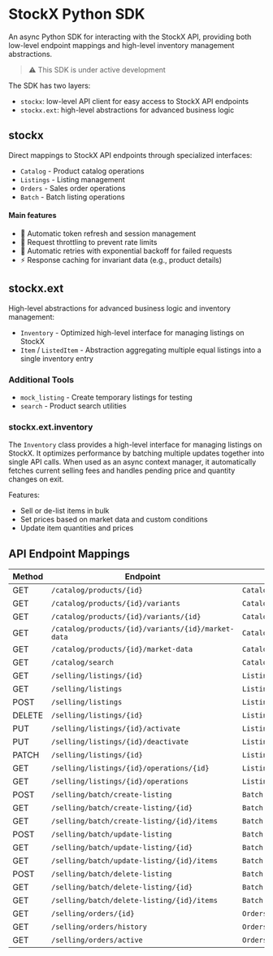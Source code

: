 # StockX Python SDK

An async Python SDK for interacting with the StockX API, providing both low-level endpoint mappings and high-level inventory management abstractions.

> ⚠️ This SDK is under active development

The SDK has two layers: 
- `stockx`: low-level API client for easy access to StockX API endpoints
- `stockx.ext`: high-level abstractions for advanced business logic

## stockx
Direct mappings to StockX API endpoints through specialized interfaces:

- `Catalog` - Product catalog operations
- `Listings` - Listing management 
- `Orders` - Sales order operations
- `Batch` - Batch listing operations

#### Main features
- 🔄 Automatic token refresh and session management
- 🚦 Request throttling to prevent rate limits
- 🔁 Automatic retries with exponential backoff for failed requests
- ⚡ Response caching for invariant data (e.g., product details)

## stockx.ext

High-level abstractions for advanced business logic and inventory management:

- `Inventory` - Optimized high-level interface for managing listings on StockX
- `Item` / `ListedItem` - Abstraction aggregating multiple equal listings into a single inventory entry

### Additional Tools

- `mock_listing` - Create temporary listings for testing
- `search` - Product search utilities

### stockx.ext.inventory

The `Inventory` class provides a high-level interface for managing listings on StockX.
It optimizes performance by batching multiple updates together into single API calls. 
When used as an async context manager, it automatically fetches current selling fees 
and handles pending price and quantity changes on exit.

Features:
- Sell or de-list items in bulk
- Set prices based on market data and custom conditions
- Update item quantities and prices

## API Endpoint Mappings

| Method | Endpoint | SDK Function |
|--------|----------|--------------|
| GET | `/catalog/products/{id}` | `Catalog.get_product()` |
| GET | `/catalog/products/{id}/variants` | `Catalog.get_all_product_variants()` |
| GET | `/catalog/products/{id}/variants/{id}` | `Catalog.get_product_variant()` |
| GET | `/catalog/products/{id}/variants/{id}/market-data` | `Catalog.get_variant_market_data()` |
| GET | `/catalog/products/{id}/market-data` | `Catalog.get_product_market_data()` |
| GET | `/catalog/search` | `Catalog.search_catalog()` |
| GET | `/selling/listings/{id}` | `Listings.get_listing()` |
| GET | `/selling/listings` | `Listings.get_all_listings()` |
| POST | `/selling/listings` | `Listings.create_listing()` |
| DELETE | `/selling/listings/{id}` | `Listings.delete_listing()` |
| PUT | `/selling/listings/{id}/activate` | `Listings.activate_listing()` |
| PUT | `/selling/listings/{id}/deactivate` | `Listings.deactivate_listing()` |
| PATCH | `/selling/listings/{id}` | `Listings.update_listing()` |
| GET | `/selling/listings/{id}/operations/{id}` | `Listings.get_listing_operation()` |
| GET | `/selling/listings/{id}/operations` | `Listings.get_all_listing_operations()` |
| POST | `/selling/batch/create-listing` | `Batch.create_listings()` |
| GET | `/selling/batch/create-listing/{id}` | `Batch.create_listings_status()` |
| GET | `/selling/batch/create-listing/{id}/items` | `Batch.create_listings_items()` |
| POST | `/selling/batch/update-listing` | `Batch.update_listings()` |
| GET | `/selling/batch/update-listing/{id}` | `Batch.update_listings_status()` |
| GET | `/selling/batch/update-listing/{id}/items` | `Batch.update_listings_items()` |
| POST | `/selling/batch/delete-listing` | `Batch.delete_listings()` |
| GET | `/selling/batch/delete-listing/{id}` | `Batch.delete_listings_status()` |
| GET | `/selling/batch/delete-listing/{id}/items` | `Batch.delete_listings_items()` |
| GET | `/selling/orders/{id}` | `Orders.get_order()` |
| GET | `/selling/orders/history` | `Orders.get_orders_history()` |
| GET | `/selling/orders/active` | `Orders.get_active_orders()` |
